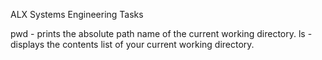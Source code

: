 ALX Systems Engineering Tasks

pwd - prints the absolute path name of the current working directory.
ls - displays the contents list of your current working directory.
